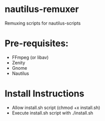 # nautilus-remuxer
Remuxing scripts for nautilus-scripts

# Pre-requisites:
* FFmpeg (or libav)
* Zenity
* Gnome
* Nautilus

# Install Instructions
* Allow install.sh script (chmod +x install.sh)
* Execute install.sh script with ./install.sh
